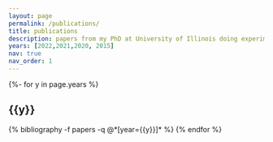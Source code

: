 ```yaml
---
layout: page
permalink: /publications/
title: publications
description: papers from my PhD at University of Illinois doing experimental condensed matter
years: [2022,2021,2020, 2015]
nav: true
nav_order: 1
---
```

<!-- _pages/publications.md -->
<div class="publications">

{%- for y in page.years %}
  <h2 class="year">{{y}}</h2>
  {% bibliography -f papers -q @*[year={{y}}]* %}
{% endfor %}

</div>
